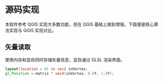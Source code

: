 # 源码实现

本软件参考 QGIS 实现大多数功能，但在 QGIS 基础上做到增强，下面便是核心算法实现与
QGIS 实现对比。

## 矢量读取

使用内存和显存同时存储矢量信息，显存通过 GLSL 渲染界面。

```glsl
layout(location = 0) in vec2 inVertex;
gl_Position = matrix * vec4(inVertex, 0.0f, 1.0f);
```
